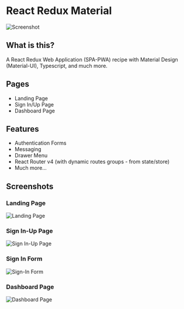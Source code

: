 # React Redux Material
![Screenshot](https://user-images.githubusercontent.com/12198372/53152364-b23cc780-35f8-11e9-8633-b2f22110432d.png)

## What is this?

A React Redux Web Application (SPA-PWA) recipe with Material Design (Material-UI), Typescript, and much more.

## Pages

- Landing Page
- Sign In/Up Page
- Dashboard Page

## Features

- Authentication Forms
- Messaging
- Drawer Menu
- React Router v4 (with dynamic routes groups - from state/store)
- Much more...

## Screenshots
### Landing Page
![Landing Page](https://user-images.githubusercontent.com/12198372/53152364-b23cc780-35f8-11e9-8633-b2f22110432d.png)

### Sign In-Up Page
![Sign In-Up Page](https://user-images.githubusercontent.com/12198372/53152506-1b243f80-35f9-11e9-8459-03223a2f2f91.png)

### Sign In Form
![Sign-In Form](https://user-images.githubusercontent.com/12198372/53152507-1b243f80-35f9-11e9-8484-5813cb79ecb7.png)

### Dashboard Page
![Dashboard Page](https://user-images.githubusercontent.com/12198372/53152509-1bbcd600-35f9-11e9-8483-2459f187aee6.png)
